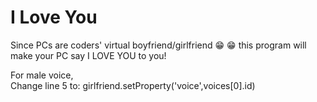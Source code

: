 # I Love You
Since PCs are coders' virtual boyfriend/girlfriend :grin: :grin: this program will make your PC say I LOVE YOU to you!  

For male voice,  
Change line 5 to: girlfriend.setProperty('voice',voices[0].id)  

